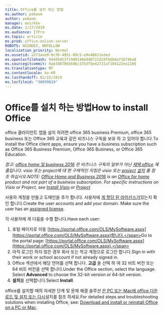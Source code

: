 ```yaml
---
title: Office를 설치 하는 방법
ms.author: pebaum
author: pebaum
manager: mnirkhe
ms.date: 1/17/2019
ms.audience: ITPro
ms.topic: article
ms.prod: office-online-server
ROBOTS: NOINDEX, NOFOLLOW
localization_priority: Normal
ms.assetid: a371aee9-9c76-4951-89c5-e9e48811eded
ms.openlocfilehash: 0445bd53f19d014669d0721d28fb6b6a71874ba8
ms.sourcegitcommit: 0ae348786564bc37b3f5e42731af184122ee2166
ms.translationtype: MT
ms.contentlocale: ko-KR
ms.lasthandoff: 02/15/2019
ms.locfileid: "30059819"
---
```

# <a name="how-to-install-office"></a><span data-ttu-id="f3cc5-102">Office를 설치 하는 방법</span><span class="sxs-lookup"><span data-stu-id="f3cc5-102">How to install Office</span></span>


<span data-ttu-id="f3cc5-103">office 클라이언트 앱을 설치 하려면 office 365 business Premium, office 365 business 또는 Office 365 교육과 같은 비즈니스 구독을 보유 하 고 있어야 합니다.</span><span class="sxs-lookup"><span data-stu-id="f3cc5-103">To install the Office client apps, ensure you have a business subscription such as Office 365 Business Premium, Office 365 Business, or Office 365 Education.</span></span>
  
<span data-ttu-id="f3cc5-104">*참고: [office home 및 business 2016](https://products.office.com/home-and-business) 은 비즈니스 구독의 일부가 아닌 [재택 office](https://support.office.com/article/28cbc8cf-1332-4f04-9123-9b660abb629e?wt.mc_id=Alchemy_ClientDIA) 제품입니다. visio 또는 project에 대 한 구체적인 지침은 visio 또는 [project](https://support.office.com/article/7059249b-d9fe-4d61-ab96-5c5bf435f281) [설치](https://support.office.com/article/f98f21e3-aa02-4827-9167-ddab5b025710) 를 참조 하십시오.*</span><span class="sxs-lookup"><span data-stu-id="f3cc5-104">*NOTE: [Office Home and Business 2016](https://products.office.com/home-and-business) is an [Office for home](https://support.office.com/article/28cbc8cf-1332-4f04-9123-9b660abb629e?wt.mc_id=Alchemy_ClientDIA) product and not part of a business subscription. For specific instructions on Visio or Project, see [Install Visio](https://support.office.com/article/f98f21e3-aa02-4827-9167-ddab5b025710) or [Project](https://support.office.com/article/7059249b-d9fe-4d61-ab96-5c5bf435f281)*</span></span>

<span data-ttu-id="f3cc5-p101">사용자 계정을 만들고 도메인을 추가 합니다. 사용자에 [게 할당 된 라이선스가](https://support.office.com/article/997596b5-4173-4627-b915-36abac6786dc?wt.mc_id=Alchemy_ClientDIA)있는지 확인 합니다.</span><span class="sxs-lookup"><span data-stu-id="f3cc5-p101">Create the user accounts and add your domain. Make sure the user has an [assigned license](https://support.office.com/article/997596b5-4173-4627-b915-36abac6786dc?wt.mc_id=Alchemy_ClientDIA).</span></span>
    
<span data-ttu-id="f3cc5-107">각 사용자에 게 다음을 수행 합니다.</span><span class="sxs-lookup"><span data-stu-id="f3cc5-107">Have each user:</span></span>
1. <span data-ttu-id="f3cc5-108">포털 페이지로 이동 [https://portal.office.com/OLS/MySoftware.aspx](https://portal.office.com/OLS/MySoftware.aspx)합니다.</span><span class="sxs-lookup"><span data-stu-id="f3cc5-108">Go to the portal page: [https://portal.office.com/OLS/MySoftware.aspx](https://portal.office.com/OLS/MySoftware.aspx).</span></span>
2. <span data-ttu-id="f3cc5-109">아직 로그인 하지 않은 경우 회사 또는 학교 계정으로 로그인 합니다.</span><span class="sxs-lookup"><span data-stu-id="f3cc5-109">Sign in with their work or school account if not already signed in.</span></span>
3. <span data-ttu-id="f3cc5-p102">Office 섹션에서 해당 언어를 선택 합니다. **고급** 을 선택 하 여 32 비트 버전 또는 64 비트 버전을 선택 합니다.</span><span class="sxs-lookup"><span data-stu-id="f3cc5-p102">Under the Office section, select the language. Select **Advanced** to choose the 32-bit version or 64-bit version.</span></span> 
4. <span data-ttu-id="f3cc5-112">**설치**를 선택합니다.</span><span class="sxs-lookup"><span data-stu-id="f3cc5-112">Select **Install**.</span></span>
    
<span data-ttu-id="f3cc5-113">office를 설치할 때의 자세한 단계 및 문제 해결 솔루션 [은 PC 또는 Mac에 office 다운로드 및 설치 또는 다시](https://support.office.com/article/4414eaaf-0478-48be-9c42-23adc4716658?wt.mc_id=Alchemy_ClientDIA)설치를 참조 하세요.</span><span class="sxs-lookup"><span data-stu-id="f3cc5-113">For detailed steps and troubleshooting solutions when installing Office, see: [Download and install or reinstall Office on a PC or Mac](https://support.office.com/article/4414eaaf-0478-48be-9c42-23adc4716658?wt.mc_id=Alchemy_ClientDIA).</span></span>
    